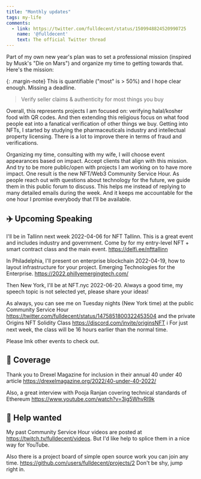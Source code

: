 ```yaml
---
title: "Monthly updates"
tags: my-life
comments:
  - link: https://twitter.com/fulldecent/status/1509948824520990725
    name: '@fulldecent'
    text: The official Twitter thread
---
```


Part of my own new year's plan was to set a professional mission (inspired by Musk's "Die on Mars") and organize my time to getting towards that. Here's the mission:

{: .margin-note}
This is quantifiable ("most" is > 50%) and I hope clear enough. Missing a deadline.

> Verify seller claims & authenticity for most things you buy

Overall, this represents projects I am focused on: verifying halal/kosher food with QR codes. And then extending this religious focus on what food people eat into a fanatical verification of other things we buy. Getting into NFTs, I started by studying the pharmaceuticals industry and intellectual property licensing. There is a lot to improve there in terms of fraud and verifications.

Organizing my time, consulting with my wife, I will choose event appearances based on impact. Accept clients that align with this mission. And try to be more public/open with projects I am working on to have more impact. One result is the new NFT/Web3 Community Service Hour. As people reach out with questions about technology for the future, we guide them in this public forum to discuss. This helps me instead of replying to many detailed emails during the week. And it keeps me accountable for the one hour I promise everybody that I'll be available.


## ✈️ Upcoming Speaking

I'll be in Tallinn next week 2022-04-06 for NFT Tallinn. This is a great event and includes industry and government. Come by for my  entry-level NFT + smart contract class and the main event. https://delfi.ee/nfttallinn

In Philadelphia, I'll present on enterprise blockchain 2022-04-19, how to layout infrastructure for your project. Emerging Technologies for the Enterprise. https://2022.phillyemergingtech.com/

Then New York, I'll be at NFT.nyc 2022-06-20. Always a good time, my speech topic is not selected yet, please share your ideas!

As always, you can see me on Tuesday nights (New York time) at the public Community Service Hour https://twitter.com/fulldecent/status/1475851800322453504 and the private Origins NFT Solidity Class https://discord.com/invite/originsNFT ℹ️ For just next week, the class will be 16 hours earlier than the normal time.

Please lmk other events to check out.


## 📰 Coverage

Thank you to Drexel Magazine for inclusion in their annual 40 under 40 article https://drexelmagazine.org/2022/40-under-40-2022/

Also, a great interview with Pooja Ranjan covering technical standards of Ethereum https://www.youtube.com/watch?v=3ig5WhvRI9k


## 📌 Help wanted

My past Community Service Hour videos are posted at https://twitch.tv/fulldecent/videos. But I'd like help to splice them in a nice way for YouTube.

Also there is a project board of simple open source work you can join any time. https://github.com/users/fulldecent/projects/2 Don't be shy, jump right in.